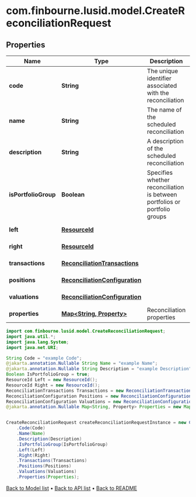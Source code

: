 # com.finbourne.lusid.model.CreateReconciliationRequest

## Properties

Name | Type | Description | Notes
------------ | ------------- | ------------- | -------------
**code** | **String** | The unique identifier associated with the reconciliation | [default to String]
**name** | **String** | The name of the scheduled reconciliation | [optional] [default to String]
**description** | **String** | A description of the scheduled reconciliation | [optional] [default to String]
**isPortfolioGroup** | **Boolean** | Specifies whether reconciliation is between portfolios or portfolio groups | [optional] [default to Boolean]
**left** | [**ResourceId**](ResourceId.md) |  | [optional] [default to ResourceId]
**right** | [**ResourceId**](ResourceId.md) |  | [optional] [default to ResourceId]
**transactions** | [**ReconciliationTransactions**](ReconciliationTransactions.md) |  | [optional] [default to ReconciliationTransactions]
**positions** | [**ReconciliationConfiguration**](ReconciliationConfiguration.md) |  | [optional] [default to ReconciliationConfiguration]
**valuations** | [**ReconciliationConfiguration**](ReconciliationConfiguration.md) |  | [optional] [default to ReconciliationConfiguration]
**properties** | [**Map&lt;String, Property&gt;**](Property.md) | Reconciliation properties | [optional] [default to Map<String, Property>]

```java
import com.finbourne.lusid.model.CreateReconciliationRequest;
import java.util.*;
import java.lang.System;
import java.net.URI;

String Code = "example Code";
@jakarta.annotation.Nullable String Name = "example Name";
@jakarta.annotation.Nullable String Description = "example Description";
Boolean IsPortfolioGroup = true;
ResourceId Left = new ResourceId();
ResourceId Right = new ResourceId();
ReconciliationTransactions Transactions = new ReconciliationTransactions();
ReconciliationConfiguration Positions = new ReconciliationConfiguration();
ReconciliationConfiguration Valuations = new ReconciliationConfiguration();
@jakarta.annotation.Nullable Map<String, Property> Properties = new Map<String, Property>();


CreateReconciliationRequest createReconciliationRequestInstance = new CreateReconciliationRequest()
    .Code(Code)
    .Name(Name)
    .Description(Description)
    .IsPortfolioGroup(IsPortfolioGroup)
    .Left(Left)
    .Right(Right)
    .Transactions(Transactions)
    .Positions(Positions)
    .Valuations(Valuations)
    .Properties(Properties);
```


[Back to Model list](../README.md#documentation-for-models) &#8226; [Back to API list](../README.md#documentation-for-api-endpoints) &#8226; [Back to README](../README.md)
